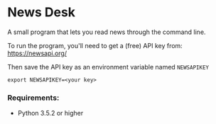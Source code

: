 # News Desk

A small program that lets you read news through the command line.

To run the program, you'll need to get a (free) API key from: https://newsapi.org/

Then save the API key as an environment variable named `NEWSAPIKEY`

`export NEWSAPIKEY=<your key>`

### Requirements:

* Python 3.5.2 or higher

